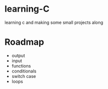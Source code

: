# learning-C
learning c and making some small projects along

# Roadmap
- output
- input
- functions
- conditionals
- switch case
- loops